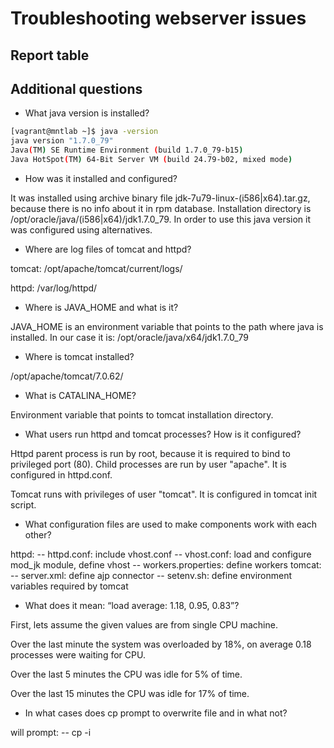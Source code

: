 # Troubleshooting webserver issues

## Report table


## Additional questions
+ What java version is installed?
```sh
[vagrant@mntlab ~]$ java -version
java version "1.7.0_79"
Java(TM) SE Runtime Environment (build 1.7.0_79-b15)
Java HotSpot(TM) 64-Bit Server VM (build 24.79-b02, mixed mode)
```

+ How was it installed and configured?

It was installed using archive binary file jdk-7u79-linux-(i586|x64).tar.gz, because there is no info about it in rpm database. Installation directory is /opt/oracle/java/(i586|x64)/jdk1.7.0_79. In order to use this java version it was configured using alternatives.

+ Where are log files of tomcat and httpd?

tomcat: /opt/apache/tomcat/current/logs/

httpd:  /var/log/httpd/

+ Where is JAVA_HOME and what is it?

JAVA_HOME is an environment variable that points to the path where java is installed. In our case it is: /opt/oracle/java/x64/jdk1.7.0_79

+ Where is tomcat installed?

/opt/apache/tomcat/7.0.62/

+ What is CATALINA_HOME?

Environment variable that points to tomcat installation directory.

+ What users run httpd and tomcat processes? How is it configured?

Httpd parent process is run by root, because it is required to bind to privileged port (80). Child processes are run by user "apache". It is configured in httpd.conf.

Tomcat runs with privileges of user "tomcat". It is configured in tomcat init script.

+ What configuration files are used to make components work with each other?

httpd:
-- httpd.conf: include vhost.conf 
-- vhost.conf: load and configure mod_jk module, define vhost
-- workers.properties: define workers
tomcat:
-- server.xml: define ajp connector
-- setenv.sh: define environment variables required by tomcat

+ What does it mean: “load average: 1.18, 0.95, 0.83”?

First, lets assume the given values are from single CPU machine.

Over the last minute the system was overloaded by 18%, on average 0.18 processes were waiting for CPU.

Over the last 5 minutes the CPU was idle for 5% of time.

Over the last 15 minutes the CPU was idle for 17% of time.

+ In what cases does cp prompt to overwrite file and in what not?

will prompt:
-- cp -i

